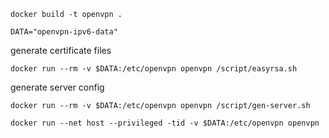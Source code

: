 

```
docker build -t openvpn .
```

```
DATA="openvpn-ipv6-data"
```

generate certificate files

```
docker run --rm -v $DATA:/etc/openvpn openvpn /script/easyrsa.sh
```

generate server config

```
docker run --rm -v $DATA:/etc/openvpn openvpn /script/gen-server.sh
```

```
docker run --net host --privileged -tid -v $DATA:/etc/openvpn openvpn
```